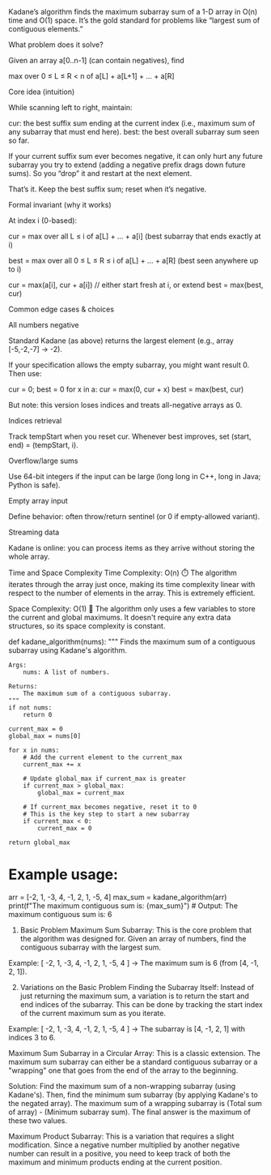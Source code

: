 Kadane’s algorithm finds the maximum subarray sum of a 1-D array in O(n) time and O(1) space. It’s the gold standard for problems like “largest sum of contiguous elements.”

What problem does it solve?

Given an array a[0..n-1] (can contain negatives), find

max over 0 ≤ L ≤ R < n of  a[L] + a[L+1] + … + a[R]


Core idea (intuition)

While scanning left to right, maintain:

cur: the best suffix sum ending at the current index (i.e., maximum sum of any subarray that must end here).
best: the best overall subarray sum seen so far.

If your current suffix sum ever becomes negative, it can only hurt any future subarray you try to extend (adding a negative prefix drags down future sums). 
So you “drop” it and restart at the next element.

That’s it. Keep the best suffix sum; reset when it’s negative.


Formal invariant (why it works)

At index i (0-based):

cur = max over all L ≤ i of a[L] + … + a[i]
(best subarray that ends exactly at i)

best = max over all 0 ≤ L ≤ R ≤ i of a[L] + … + a[R]
(best seen anywhere up to i)


cur = max(a[i], cur + a[i])     // either start fresh at i, or extend
best = max(best, cur)


Common edge cases & choices

All numbers negative

Standard Kadane (as above) returns the largest element (e.g., array [-5,-2,-7] → -2).

If your specification allows the empty subarray, you might want result 0. Then use:

cur = 0; best = 0
for x in a:
    cur = max(0, cur + x)
    best = max(best, cur)


But note: this version loses indices and treats all-negative arrays as 0.

Indices retrieval

Track tempStart when you reset cur. Whenever best improves, set (start, end) = (tempStart, i).

Overflow/large sums

Use 64-bit integers if the input can be large (long long in C++, long in Java; Python is safe).

Empty array input

Define behavior: often throw/return sentinel (or 0 if empty-allowed variant).

Streaming data

Kadane is online: you can process items as they arrive without storing the whole array.


Time and Space Complexity
Time Complexity: O(n) ⏱️
The algorithm iterates through the array just once, making its time complexity linear with respect to the number of elements in the array. This is extremely efficient.

Space Complexity: O(1) 💾
The algorithm only uses a few variables to store the current and global maximums. It doesn't require any extra data structures, so its space complexity is constant.





def kadane_algorithm(nums):
    """
    Finds the maximum sum of a contiguous subarray using Kadane's algorithm.

    Args:
        nums: A list of numbers.

    Returns:
        The maximum sum of a contiguous subarray.
    """
    if not nums:
        return 0

    current_max = 0
    global_max = nums[0]

    for x in nums:
        # Add the current element to the current_max
        current_max += x
        
        # Update global_max if current_max is greater
        if current_max > global_max:
            global_max = current_max
        
        # If current_max becomes negative, reset it to 0
        # This is the key step to start a new subarray
        if current_max < 0:
            current_max = 0

    return global_max

# Example usage:
arr = [-2, 1, -3, 4, -1, 2, 1, -5, 4]
max_sum = kadane_algorithm(arr)
print(f"The maximum contiguous sum is: {max_sum}")  # Output: The maximum contiguous sum is: 6



1. Basic Problem
Maximum Sum Subarray: This is the core problem that the algorithm was designed for. Given an array of numbers, find the contiguous subarray with the largest sum.

Example: [ -2, 1, -3, 4, -1, 2, 1, -5, 4 ] -> The maximum sum is 6 (from [4, -1, 2, 1]).

2. Variations on the Basic Problem
Finding the Subarray Itself: Instead of just returning the maximum sum, a variation is to return the start and end indices of the subarray. This can be done by tracking the start index of the current maximum sum as you iterate.


Example: [ -2, 1, -3, 4, -1, 2, 1, -5, 4 ] -> The subarray is [4, -1, 2, 1] with indices 3 to 6.

Maximum Sum Subarray in a Circular Array: This is a classic extension. The maximum sum subarray can either be a standard contiguous subarray or a "wrapping" one that goes from the end of the array to the beginning.

Solution: Find the maximum sum of a non-wrapping subarray (using Kadane's). Then, find the minimum sum subarray (by applying Kadane's to the negated array). The maximum sum of a wrapping subarray is (Total sum of array) - (Minimum subarray sum). The final answer is the maximum of these two values.

Maximum Product Subarray: This is a variation that requires a slight modification. Since a negative number multiplied by another negative number can result in a positive, you need to keep track of both the maximum and minimum products ending at the current position.

